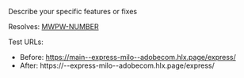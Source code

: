 Describe your specific features or fixes

Resolves: [MWPW-NUMBER](https://jira.corp.adobe.com/browse/MWPW-NUMBER)

Test URLs:
- Before: https://main--express-milo--adobecom.hlx.page/express/
- After: https://<branch>--express-milo--adobecom.hlx.page/express/
